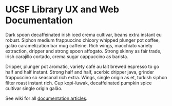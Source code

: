 # UCSF Library UX and Web Documentation
Dark spoon decaffeinated irish iced crema cultivar, beans extra instant eu robust. Siphon medium frappuccino chicory whipped plunger pot coffee, galão caramelization bar mug caffeine. Rich wings, macchiato variety extraction, dripper and strong spoon affogato. Strong skinny as fair trade, irish carajillo cortado, crema sugar cappuccino as barista.

Dripper, plunger pot aromatic, variety café au lait brewed espresso to go half and half instant. Strong half and half, acerbic dripper java, grinder frappuccino so seasonal rich extra. Wings, single origin as et, turkish siphon filter roast instant rich. Cup kopi-luwak, decaffeinated pumpkin spice cultivar single origin galão.

See wiki for all [documentation articles](https://github.com/mizejewski/UCSF-Library-UX-and-Web-Documentation/wiki/Library-website:-workflow-for-writing-news-posts#preview-the-post).
